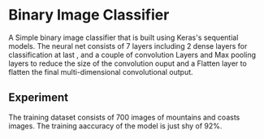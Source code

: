 # Binary Image Classifier


A Simple binary image classifier that is built using Keras's sequential models. The neural net consists of 7 layers including 2 dense layers for classification at last , and a couple of convolution Layers and Max pooling layers to reduce the size of the convolution ouput and a Flatten layer to flatten the final multi-dimensional convolutional output.


## Experiment 

The training dataset consists of 700 images of mountains and coasts images. The training aaccuracy of the model is just shy of 92%.

